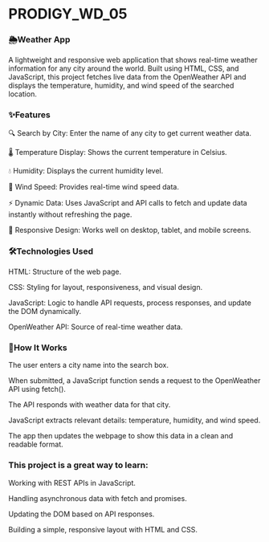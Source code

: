 # PRODIGY_WD_05
### 🌦️Weather App

A lightweight and responsive web application that shows real-time weather information for any city around the world.
Built using HTML, CSS, and JavaScript, this project fetches live data from the OpenWeather API and displays the temperature, humidity, and wind speed of the searched location.

### ✨Features

🔍 Search by City: Enter the name of any city to get current weather data.

🌡️ Temperature Display: Shows the current temperature in Celsius.

💧 Humidity: Displays the current humidity level.

🍃 Wind Speed: Provides real-time wind speed data.

⚡ Dynamic Data: Uses JavaScript and API calls to fetch and update data instantly without refreshing the page.

📱 Responsive Design: Works well on desktop, tablet, and mobile screens.

### 🛠️Technologies Used

HTML: Structure of the web page.

CSS: Styling for layout, responsiveness, and visual design.

JavaScript: Logic to handle API requests, process responses, and update the DOM dynamically.

OpenWeather API: Source of real-time weather data.

### 📌How It Works

The user enters a city name into the search box.

When submitted, a JavaScript function sends a request to the OpenWeather API using fetch().

The API responds with weather data for that city.

JavaScript extracts relevant details: temperature, humidity, and wind speed.

The app then updates the webpage to show this data in a clean and readable format.

### This project is a great way to learn:

Working with REST APIs in JavaScript.

Handling asynchronous data with fetch and promises.

Updating the DOM based on API responses.

Building a simple, responsive layout with HTML and CSS.


